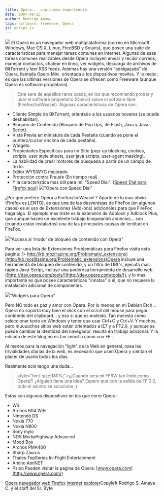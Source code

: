```yaml
---
title: Opera... una nueva experiencia.
date: 2007-09-25
author: Rodrigo Amaya
tags: software, freeware, Opera
js: script.js
---
```


[![](http://bp2.blogger.com/_ayvorITawE4/RvkN0lmN2MI/AAAAAAAAAek/v27t0f9Fmlw/s400/92px-OperaLogo.png)](http://bp2.blogger.com/_ayvorITawE4/RvkN0lmN2MI/AAAAAAAAAek/v27t0f9Fmlw/s1600-h/92px-OperaLogo.png)
El
      Opera es un navegador web multiplataforma (corren en Microsoft Windows, Mac OS X, Linux,
      FreeBSD y Solaris), que posee una suite de características para manejar tareas comunes en
      Internet. Algunas de esas tareas comunes realizables desde Opera incluyen enviar y recibir
      correos, manejar contactos, chatear en linea, ver widgets, descarga de archivos de BitTorrent
      y leer RSS feeds. Ademas hay una versión "adelgazada" de Opera, llamada Opera Mini, orientada
      a los dispositivos moviles. Y lo mejor, es que las ultimas versiones de Opera se ofrecen como
      Freeware (aunque Opera es software propietario).

> Este sera de aquellos raros casos, en los que recomiendo probar y
> usar el software propietario (Opera) sobre el sofware libre
> (Firefox/IceWeasel).
Algunas caracteristicas de Opera son:

- Cliente Simple de BitTorrent, orientado a los usuarios novatos (se puede deshabilitar).
- Bloqueo de Contenido (Bloqueo de Pop Ups, de Flash, Java y Java-Script).
- Vista Previa en miniatura de cada Pestaña (cuando se pone el puntero/cursor encima de cada pestaña).
- Widgets.
- Propiedades Especificas para un Sitio (pop-up blocking, cookies, scripts, user style sheets, user java scripts, user-agent masking).
- La habilidad de crear motores de búsqueda a partir de un campo de texto.
- Editor WYSIWYG mejorado.
- Protección contra Fraude (En tiempo real).
- Y la característica mas útil para mi: "Speed Dial". ([Speed Dial para Firefox aquí](https://addons.mozilla.org/en-US/firefox/addon/4810))
[![](http://bp1.blogger.com/_ayvorITawE4/RvkPDVmN2NI/AAAAAAAAAes/iKkOJAyD_aU/s400/lin.jpg)](http://bp1.blogger.com/_ayvorITawE4/RvkPDVmN2NI/AAAAAAAAAes/iKkOJAyD_aU/s1600-h/lin.jpg)"Opera con Speed
      Dial"

¿Por que
      preferir Opera a Firefox/IceWeasel ?
Aparte de lo mas obvio (Firefox
      es LENTO), es que una de las desventajas de FireFox (en algunos casos) es el uso de
      Extensiones (Add-ons) adicionales para que FireFox haga algo.
El ejemplo mas triste
      es la extensión de Adblock y Adblock Plus, que aunque hacen un excelente trabajo bloqueando
      anuncios... son (cuando están instalados) una de las principales causas de lentitud en
      FireFox.

[![](http://bp2.blogger.com/_ayvorITawE4/RvkPzlmN2OI/AAAAAAAAAe0/x8mm_t-uqx8/s400/content-blocker.png)](http://bp2.blogger.com/_ayvorITawE4/RvkPzlmN2OI/AAAAAAAAAe0/x8mm_t-uqx8/s1600-h/content-blocker.png)"Accesa al 'modo' de bloqueo
      de contenido con Opera"

Para ver
      una lista de Extensiones Problemáticas para Firefox visita esta
      pagina:
[> http://kb.mozillazine.org/Problematic_extensions](http://kb.mozillazine.org/Problematic_extensions)Opera
      incluye una herramienta de bloqueo de contenido, y un filtro de URL's, ejecuta mas rápido
      Java-Script, incluye una poderosa herramienta de desarrollo web ([http://dev.opera.com/tools/](http://dev.opera.com/tools/)), y lo mas
      importante es que posee caracteristicas "innatas" a el, que no requiere la instalación
      adicional de componentes.

[![](http://bp2.blogger.com/_ayvorITawE4/RvkQSlmN2PI/AAAAAAAAAe8/9Pm3CHchPjA/s400/clock-widget.png)](http://bp2.blogger.com/_ayvorITawE4/RvkQSlmN2PI/AAAAAAAAAe8/9Pm3CHchPjA/s1600-h/clock-widget.png)"Widgets para
      Opera"

Pero NO todo es paz y amor con Opera.
      Por lo menos en mi Debian Etch... Opera no soporta muy bien el click con el scroll del mouse
      para pegar contenido del clipboard... y eso si que es
      molesto. Tan molesto como seleccionar texto en Windows y tener que usar Ctrl+C y
      Ctrl+V.
Y muchos, pero muuuuchos sitios web están orientados a IE7 y a FF2.0, y
      aunque se puede cambiar la identidad del navegador, resulta en trabajo adicional. Y la edición
      de este blog no es tan sencilla como con FF...

Al menos para la
      navegación "light" de la Web en general, osea las trivialidades diarias de la web, es
      necesario que usen Opera y sientan el placer de usarlo todos los días.

Realmente solo tengo una duda...

>  style="font-size:180%;">¡¿Cuando sera mi FF/IW tan lindo como
> Opera?!
¿Alguien tiene una idea? Espero que con la salida de FF
      3.0, todo el asunto se solucione ;)

Estos son algunos dispositivos en
      los que corre Opera:

- Wii
- Archos 604 WiFi
- Nintendo DS
- Nokia 770
- Nokia N800
- Sony mylo
- NDS MediaHighway Advanced
- Mood Box
- Archos PMA400
- Sharp Zaurus
- Thales TopSeries In-Flight Entertainment
- Amino AmiNET
- Psion
Pueden visitar la pagina de Opera: [www.opera.com](http://www.opera.com/)

[Opera](http://www.blogalaxia.com/tags/opera) [navegador](http://www.blogalaxia.com/tags/navegador) [web](http://www.blogalaxia.com/tags/web) [Firefox](http://www.blogalaxia.com/tags/firefox) [internet](http://www.blogalaxia.com/tags/internet) [explorer](http://www.blogalaxia.com/tags/explorer)Copyleft Rodrigo S. Amaya C. y el staff del Sr.
      Byte